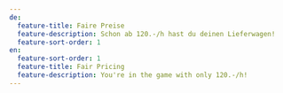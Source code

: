 ```yaml
---
de:
  feature-title: Faire Preise
  feature-description: Schon ab 120.-/h hast du deinen Lieferwagen!
  feature-sort-order: 1
en:
  feature-sort-order: 1
  feature-title: Fair Pricing
  feature-description: You're in the game with only 120.-/h!
---
```

